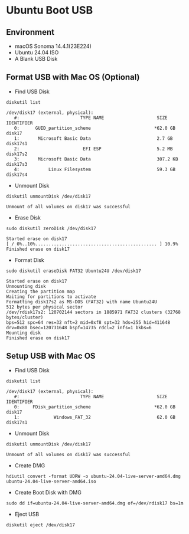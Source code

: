 # Ubuntu Boot USB
## Environment
- macOS Sonoma 14.4.1(23E224)
- Ubuntu 24.04 ISO
- A Blank USB Disk

## Format USB with Mac OS (Optional)
- Find USB Disk
```shell
diskutil list
```
```
/dev/disk17 (external, physical):
   #:                       TYPE NAME                    SIZE       IDENTIFIER
   0:      GUID_partition_scheme                        *62.0 GB    disk17
   1:       Microsoft Basic Data                         2.7 GB     disk17s1
   2:                        EFI ESP                     5.2 MB     disk17s2
   3:       Microsoft Basic Data                         307.2 KB   disk17s3
   4:           Linux Filesystem                         59.3 GB    disk17s4
```
- Unmount Disk
```shell
diskutil unmountDisk /dev/disk17
```
```
Unmount of all volumes on disk17 was successful
```
- Erase Disk
```shell
sudo diskutil zeroDisk /dev/disk17
```
```
Started erase on disk17
[ / 0%..10%.............................................. ] 10.9%
Finished erase on disk17
```
- Format Disk
```shell
sudo diskutil eraseDisk FAT32 Ubuntu24U /dev/disk17
```
```
Started erase on disk17
Unmounting disk
Creating the partition map
Waiting for partitions to activate
Formatting disk17s2 as MS-DOS (FAT32) with name Ubuntu24U
512 bytes per physical sector
/dev/rdisk17s2: 120702144 sectors in 1885971 FAT32 clusters (32768 bytes/cluster)
bps=512 spc=64 res=32 nft=2 mid=0xf8 spt=32 hds=255 hid=411648 drv=0x80 bsec=120731648 bspf=14735 rdcl=2 infs=1 bkbs=6
Mounting disk
Finished erase on disk17
```

## Setup USB with Mac OS
- Find USB Disk
```shell
diskutil list
```
```
/dev/disk17 (external, physical):
   #:                       TYPE NAME                    SIZE       IDENTIFIER
   0:     FDisk_partition_scheme                        *62.0 GB    disk17
   1:             Windows_FAT_32                         62.0 GB    disk17s1
```
- Unmount Disk
```shell
diskutil unmountDisk /dev/disk17
```
```
Unmount of all volumes on disk17 was successful
```
- Create DMG
```
hdiutil convert -format UDRW -o ubuntu-24.04-live-server-amd64.dmg ubuntu-24.04-live-server-amd64.iso
```
- Create Boot Disk with DMG
```
sudo dd if=ubuntu-24.04-live-server-amd64.dmg of=/dev/rdisk17 bs=1m
```
- Eject USB
```
diskutil eject /dev/disk17
```
